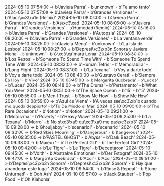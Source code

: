 2024-05-10 07:54:00 -> b'Javiera Parra' - b'unknown' - b'Te amo tanto'
2024-05-10 07:57:00 -> b'Javiera Parra' - b'Grandes Versiones' - b'Alacr\xc3\xa1n (Remix)'
2024-05-10 08:03:00 -> b'Javiera Parra' - b'Grandes Versiones' - b'As\xc3\xad'
2024-05-10 08:06:00 -> b'Javiera Parra' - b'Grandes Versiones' - b'Humedad (Remix)'
2024-05-10 08:16:00 -> b'Javiera Parra' - b'Grandes Versiones' - b'Autopsia'
2024-05-10 08:20:00 -> b'Javiera Parra' - b'Grandes Versiones' - b'La ventana verde'
2024-05-10 08:25:00 -> b'Javiera Mena' - b'unknown' - b'La isla de Lesbos'
2024-05-10 08:27:00 -> b'Depresi\xc3\xb3n Sonora y Javiera Mena' - b'unknown' - b'C\xc3\xa1mara Lenta'
2024-05-10 08:30:00 -> b'Los Retros' - b'Someone To Spend Time With' - b'Someone To Spend Time With'
2024-05-10 08:33:00 -> b'Human Tetris' - b'Memorabilia' - b'Long Flight'
2024-05-10 08:37:00 -> b'La Texana' - b'Voy a darte todo' - b'Voy a darte todo'
2024-05-10 08:40:00 -> b'Gustavo Cerati' - b'Siempre Es Hoy' - b'Vivo'
2024-05-10 08:45:00 -> b'Margarita Quebrada' - b'Luces' - b'Luces'
2024-05-10 08:48:00 -> b'The Drums' - b'Portamento' - b'What You Were'
2024-05-10 08:51:00 -> b'The Space Ocean' - b'15' - b'15'
2024-05-10 08:55:00 -> b'Men I Trust' - b'Show Me How' - b'Show Me How'
2024-05-10 08:59:00 -> b'Azul de Viena' - b'A veces sue\xc3\xb1o cuando me quedo despierto' - b'Te Da Miedo el Mar'
2024-05-10 09:03:00 -> b'The Rare Occasions' - b'Notion' - b'Notion'
2024-05-10 09:21:00 -> b'Motorama' - b'Poverty' - b'Heavy Wave'
2024-05-10 09:25:00 -> b'La Texana' - b'Morro' - b'No s\xc3\xa9 qu\xc3\xa9 me pas\xc3\xb3'
2024-05-10 09:28:00 -> b'Ghouljaboy' - b'scenario!' - b'scenario!'
2024-05-10 09:32:00 -> b'Red Skies Mourning' - b'Dangerous' - b'Dangerous'
2024-05-10 09:35:00 -> b'PASTEL GHOST' - b'Abyss' - b'Dark Beach'
2024-05-10 09:38:00 -> b'Mareux' - b'The Perfect Girl' - b'The Perfect Girl'
2024-05-10 09:42:00 -> b'Le Tigre' - b'Le Tigre' - b'Deceptacon'
2024-05-10 09:45:00 -> b'Voith' - b'Abstrakte Emotionen' - b'Der Fotograf'
2024-05-10 09:47:00 -> b'Margarita Quebrada' - b'Azul' - b'Azul'
2024-05-10 09:51:00 -> b'Depresi\xc3\xb3n Sonora' - b'Depresi\xc3\xb3n Sonora' - b'Hay que abandonar este lugar'
2024-05-10 09:54:00 -> b'Rinse & Repeat' - b'Stone Unturned' - b'Ooh Aah'
2024-05-10 09:57:00 -> b'Jack Stauber' - b'Pop Food' - b'Oh Klahoma'
